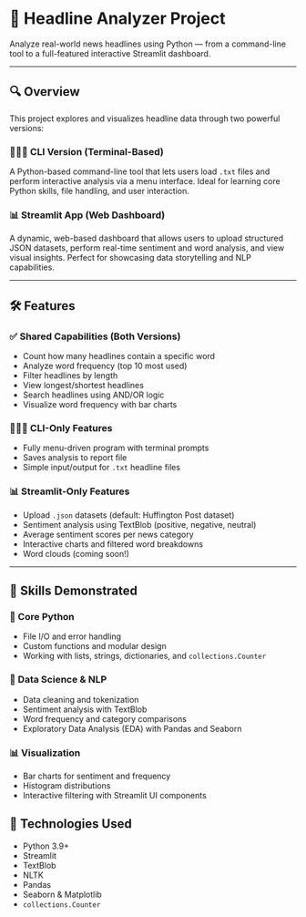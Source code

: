 # 📰 Headline Analyzer Project

Analyze real-world news headlines using Python — from a command-line tool to a full-featured interactive Streamlit dashboard.

---

## 🔍 Overview

This project explores and visualizes headline data through two powerful versions:

### 🧑🏽‍💻 CLI Version (Terminal-Based)
A Python-based command-line tool that lets users load `.txt` files and perform interactive analysis via a menu interface. Ideal for learning core Python skills, file handling, and user interaction.

### 📊 Streamlit App (Web Dashboard)
A dynamic, web-based dashboard that allows users to upload structured JSON datasets, perform real-time sentiment and word analysis, and view visual insights. Perfect for showcasing data storytelling and NLP capabilities.

---

## 🛠️ Features

### ✅ Shared Capabilities (Both Versions)
- Count how many headlines contain a specific word
- Analyze word frequency (top 10 most used)
- Filter headlines by length
- View longest/shortest headlines
- Search headlines using AND/OR logic
- Visualize word frequency with bar charts

### 🧑🏽‍💻 CLI-Only Features
- Fully menu-driven program with terminal prompts
- Saves analysis to report file
- Simple input/output for `.txt` headline files

### 📊 Streamlit-Only Features
- Upload `.json` datasets (default: Huffington Post dataset)
- Sentiment analysis using TextBlob (positive, negative, neutral)
- Average sentiment scores per news category
- Interactive charts and filtered word breakdowns
- Word clouds (coming soon!)

---

## 🧠 Skills Demonstrated

### 🐍 Core Python
- File I/O and error handling
- Custom functions and modular design
- Working with lists, strings, dictionaries, and `collections.Counter`

### 🧪 Data Science & NLP
- Data cleaning and tokenization
- Sentiment analysis with TextBlob
- Word frequency and category comparisons
- Exploratory Data Analysis (EDA) with Pandas and Seaborn

### 📊 Visualization
- Bar charts for sentiment and frequency
- Histogram distributions
- Interactive filtering with Streamlit UI components

## 🧪 Technologies Used

- Python 3.9+
- Streamlit
- TextBlob
- NLTK
- Pandas
- Seaborn & Matplotlib
- `collections.Counter`

